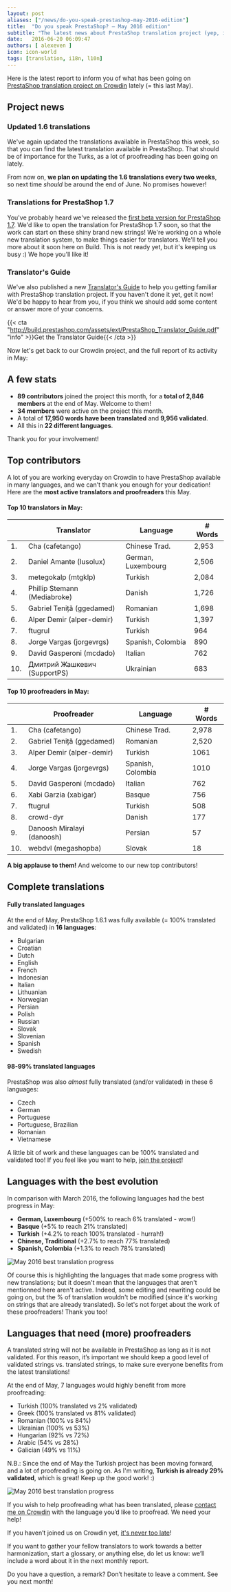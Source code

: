 ```yaml
---
layout: post
aliases: ["/news/do-you-speak-prestashop-may-2016-edition"]
title:  "Do you speak PrestaShop? – May 2016 edition"
subtitle: "The latest news about PrestaShop translation project (yep, including 1.7 translations)"
date:   2016-06-20 06:09:47
authors: [ alexeven ]
icon: icon-world
tags: [translation, i18n, l10n]
---
```



Here is the latest report to inform you of what has been going on [PrestaShop translation project on Crowdin](https://crowdin.com/project/prestashop-official) lately (= this last May).

## Project news

### Updated 1.6 translations

We've again updated the translations available in PrestaShop this week, so that you can find the latest translation available in PrestaShop. That should be of importance for the Turks, as a lot of proofreading has been going on lately.

From now on, **we plan on updating the 1.6 translations every two weeks**, so next time *should* be around the end of June. No promises however!

### Translations for PrestaShop 1.7

You've probably heard we've released the [first beta version for PrestaShop 1.7](http://build.prestashop.com/news/prestashop-1-7-beta-1-open-for-feedback/). We'd like to open the translation for PrestaShop 1.7 soon, so that the work can start on these shiny brand new strings!
We're working on a whole new translation system, to make things easier for translators. We'll tell you more about it soon here on Build. This is not ready yet, but it's keeping us busy :) We hope you'll like it!

### Translator's Guide

We've also published a new [Translator's Guide](http://build.prestashop.com/howtos/translation/new-translator-guide-available-now/) to help you getting familiar with PrestaShop translation project. If you haven't done it yet, get it now!
We'd be happy to hear from you, if you think we should add some content or answer more of your concerns.

{{< cta "http://build.prestashop.com/assets/ext/PrestaShop_Translator_Guide.pdf" "info" >}}Get the Translator Guide{{< /cta >}}


Now let's get back to our Crowdin project, and the full report of its activity in May:

## A few stats
* **89 contributors** joined the project this month, for a **total of 2,846 members** at the end of May. Welcome to them!
* **34 members** were active on the project this month.
* A total of **17,950 words have been translated** and **9,956 validated**.
* All this in **22 different languages**.

Thank you for your involvement!

## Top contributors

A lot of you are working everyday on Crowdin to have PrestaShop available in many languages, and we can't thank you enough for your dedication! Here are the **most active translators and proofreaders** this May.

#### Top 10 translators in May:

| |Translator | Language | # Words
|-|---------- | -------- | ----------------
 1. | Cha (cafetango) | Chinese Trad.  | 2,953
 2. | Daniel Amante (lusolux)| German, Luxembourg | 2,506
 3. | metegokalp (mtgklp) | Turkish | 2,084
 4. | Phillip Stemann (Mediabroke) | Danish | 1,726
 5. | Gabriel Teniță (ggedamed) | Romanian | 1,698
 6. | Alper Demir (alper-demir) | Turkish | 1,397
 7. | ftugrul | Turkish | 964
 8. | Jorge Vargas (jorgevrgs) | Spanish, Colombia | 890
 9. | David Gasperoni (mcdado) | Italian | 762
10. | Дмитрий Жашкевич (SupportPS) | Ukrainian | 683


#### Top 10 proofreaders in May:

| | Proofreader | Language | # Words
|-| ---------- | -------- | ----------------
 1. | Cha (cafetango) | Chinese Trad. | 2,978
 2. | Gabriel Teniță (ggedamed) | Romanian | 2,520
 3. | Alper Demir (alper-demir) | Turkish | 1061
 4. | Jorge Vargas (jorgevrgs) | Spanish, Colombia | 1010
 5. | David Gasperoni (mcdado) | Italian | 762
 6. | Xabi Garzia (xabigar) | Basque | 756
 7. | ftugrul | Turkish | 508
 8. | crowd-dyr | Danish | 177
 9. | Danoosh Miralayi (danoosh) | Persian | 57
10. | webdvl (megashopba) | Slovak | 18

**A big applause to them!** And welcome to our new top contributors!


## Complete translations

#### Fully translated languages

At the end of May, PrestaShop 1.6.1 was fully available (= 100% translated and validated) in **16 languages**:

* Bulgarian
* Croatian
* Dutch
* English
* French
* Indonesian
* Italian
* Lithuanian
* Norwegian
* Persian
* Polish
* Russian
* Slovak
* Slovenian
* Spanish
* Swedish


#### 98-99% translated languages

PrestaShop was also *almost* fully translated (and/or validated) in these 6 languages:

* Czech
* German
* Portuguese
* Portuguese, Brazilian
* Romanian
* Vietnamese

A little bit of work and these languages can be 100% translated and validated too! If you feel like you want to help, [join the project](https://crowdin.com/project/prestashop-official)!

## Languages with the best evolution

In comparison with March 2016, the following languages had the best progress in May:

* **German, Luxembourg** (+500% to reach 6% translated - wow!)
* **Basque** (+5% to reach 21% translated)
* **Turkish** (+4.2% to reach 100% translated - hurrah!)
* **Chinese, Traditional** (+2.7% to reach 77% translated)
* **Spanish, Colombia** (+1.3% to reach 78% translated)

![May 2016 best translation progress](/assets/images/2016/06/Build_Crowdin_progress_May16.png)

Of course this is highlighting the languages that made some progress with new translations; but it doesn't mean that the languages that aren't mentionned here aren't active. Indeed, some editing and rewriting could be going on, but the % of translation wouldn't be modified (since it's working on strings that are already translated). So let's not forget about the work of these proofreaders! Thank you too!

## Languages that need (more) proofreaders

A translated string will not be available in PrestaShop as long as it is not validated. For this reason, it’s important we should keep a good level of validated strings vs. translated strings, to make sure everyone benefits from the latest translations!

At the end of May, 7 languages would highly benefit from more proofreading:

* Turkish (100% translated vs 2% validated)
* Greek (100% translated vs 81% validated)
* Romanian (100% vs 84%)
* Ukrainian (100% vs 53%)
* Hungarian (92% vs 72%)
* Arabic (54% vs 28%)
* Galician (49% vs 11%)

N.B.: Since the end of May the Turkish project has been moving forward, and a lot of proofreading is going on. As I'm writing, **Turkish is already 29% validated**, which is great! Keep up the good work! :)

![May 2016 best translation progress](/assets/images/2016/06/Build_Crowdin_proofreading_May16.png)


If you wish to help proofreading what has been translated, please [contact me on Crowdin](https://crowdin.com/profile/alex-even) with the language you’d like to proofread. We need your help!




If you haven’t joined us on Crowdin yet, [it's never too late](https://crowdin.com/project/prestashop-official)!

If you want to gather your fellow translators to work towards a better harmonization, start a glossary, or anything else, do let us know: we’ll include a word about it in the next monthly report.

Do you have a question, a remark? Don’t hesitate to leave a comment. See you next month!
